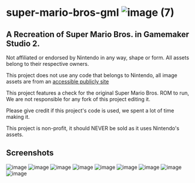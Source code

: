 # super-mario-bros-gml ![image (7)](https://github.com/QuantumV2/super-mario-bros-gml/assets/83087109/4b83dad1-c860-4882-9fcb-b8a670e031a5)

## A Recreation of Super Mario Bros. in Gamemaker Studio 2.

Not affiliated or endorsed by Nintendo in any way, shape or form. All assets belong to their respective owners.

This project does not use any code that belongs to Nintendo, all image assets are from an [accessible publicly site](https://www.spriters-resource.com/nes/supermariobros/)

This project features a check for the original Super Mario Bros. ROM to run, We are not responsible for any fork of this project editing it.

Please give credit if this project's code is used, we spent a lot of time making it.

This project is non-profit, it should NEVER be sold as it uses Nintendo's assets.



## Screenshots
![image](https://github.com/QuantumV2/super-mario-bros-gml/assets/83087109/b75f7f50-2676-45f1-8bc0-de85e3cf2d8b)
![image](https://github.com/QuantumV2/super-mario-bros-gml/assets/83087109/5576cb1c-2b46-488f-b8ba-07091675a23c)
![image](https://github.com/QuantumV2/super-mario-bros-gml/assets/83087109/dfa842f5-08b3-48cc-b688-263db5e9dd38)
![image](https://github.com/QuantumV2/super-mario-bros-gml/assets/83087109/12fe8afa-8a4f-403c-9689-b88c482dbfa3)
![image](https://github.com/QuantumV2/super-mario-bros-gml/assets/83087109/c8d27571-4f2e-405c-89d7-0b019c05d95e)
![image](https://github.com/QuantumV2/super-mario-bros-gml/assets/83087109/6b5ec1bf-35df-4e5b-9d53-b2647e549865)
![image](https://github.com/QuantumV2/super-mario-bros-gml/assets/83087109/f9ec1759-0c4a-4710-b0c1-a9e242672938)
![image](https://github.com/QuantumV2/super-mario-bros-gml/assets/83087109/092e56f9-0702-4011-9b5a-42f242d133d9)
![image](https://github.com/QuantumV2/super-mario-bros-gml/assets/83087109/b5fc6830-4029-497c-856d-efc415ef220a)

